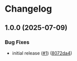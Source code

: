 # Changelog

## 1.0.0 (2025-07-09)


### Bug Fixes

* initial release ([#1](https://github.com/newrushbolt/go-ethtool-exporter/issues/1)) ([8072da4](https://github.com/newrushbolt/go-ethtool-exporter/commit/8072da497dacc3deb4e93f2fba315a768133e8b3))
